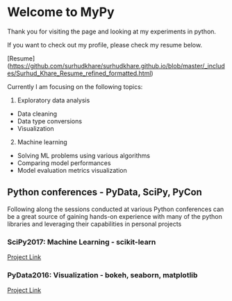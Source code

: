 # Welcome to MyPy
Thank you for visiting the page and looking at my experiments in python. 

If you want to check out my profile, please check my resume below.

[Resume] (https://github.com/surhudkhare/surhudkhare.github.io/blob/master/_includes/Surhud_Khare_Resume_refined_formatted.html)

Currently I am focusing on the following topics:
1. Exploratory data analysis
 * Data cleaning
 * Data type conversions
 * Visualization
2. Machine learning
 * Solving ML problems using various algorithms
 * Comparing model performances
 * Model evaluation metrics visualization
 
## Python conferences - PyData, SciPy, PyCon
Following along the sessions conducted at various Python conferences can be a great source of gaining hands-on experience with many of the python libraries and leveraging their capabilities in personal projects

### SciPy2017: Machine Learning - scikit-learn
[Project Link](scipy2017_sklearn)

### PyData2016: Visualization - bokeh, seaborn, matplotlib
[Project Link](Bokeh_pydata2016)

